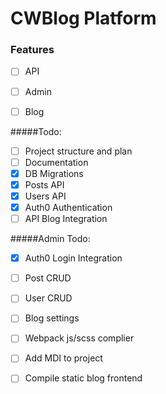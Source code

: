 # CWBlog Platform
### Features
* [ ] API
* [ ] Admin
* [ ] Blog


#####Todo:
- [ ] Project structure and plan
- [ ] Documentation
- [x] DB Migrations
- [x] Posts API
- [x] Users API
- [x] Auth0 Authentication
- [ ] API Blog Integration

#####Admin Todo:
- [x] Auth0 Login Integration
- [ ] Post CRUD
- [ ] User CRUD
- [ ] Blog settings
- [ ] Webpack js/scss complier
- [ ] Add MDI to project
- [ ] Compile static blog frontend

